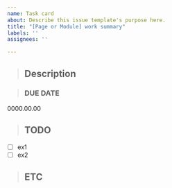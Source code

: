 ```yaml
---
name: Task card
about: Describe this issue template's purpose here.
title: "[Page or Module] work summary"
labels: ''
assignees: ''

---
```


> ## Description

> ### DUE DATE
0000.00.00

> ## TODO
- [ ] ex1
- [ ] ex2

> ## ETC
